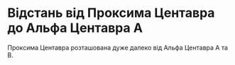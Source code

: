 # Відстань від Проксима Центавра до Альфа Центавра A

Проксима Центавра розташована дуже далеко від Альфа Центавра A та B.
